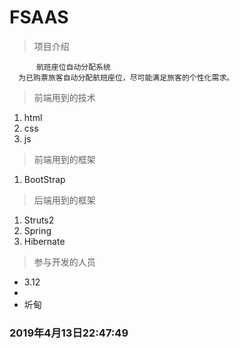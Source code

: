 # FSAAS
> 项目介绍

          航班座位自动分配系统
      为已购票旅客自动分配航班座位，尽可能满足旅客的个性化需求。 
      

> 前端用到的技术
1. html
2. css
3. js

> 前端用到的框架
1. BootStrap 

>后端用到的框架
1. Struts2
2. Spring
3. Hibernate

> 参与开发的人员
+ 3.12
+ 
+ 圻甸


### 2019年4月13日22:47:49